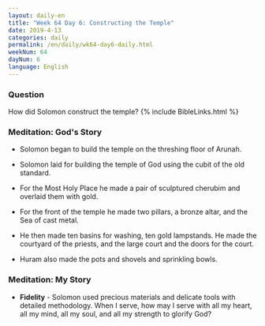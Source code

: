 ```yaml
---
layout: daily-en
title: "Week 64 Day 6: Constructing the Temple"
date: 2019-4-13 
categories: daily
permalink: /en/daily/wk64-day6-daily.html
weekNum: 64
dayNum: 6
language: English
---
```


### Question     
How did Solomon construct the temple?
{% include BibleLinks.html %} 

### Meditation: God's Story   
+ Solomon began to build the temple on the threshing floor of Arunah. 

+ Solomon laid for building the temple of God using the cubit of the old standard. 

+ For the Most Holy Place he made a pair of sculptured cherubim and overlaid them with gold. 

+ For the front of the temple he made two pillars, a bronze altar, and the Sea of cast metal. 

+ He then made ten basins for washing, ten gold lampstands. He made the courtyard of the priests, and the large court and the doors for the court. 

+ Huram also made the pots and shovels and sprinkling bowls. 

### Meditation: My Story   
+ **Fidelity** - Solomon used precious materials and delicate tools with detailed methodology. When I serve, how may I serve with all my heart, all my mind, all my soul, and all my strength to glorify God? 
